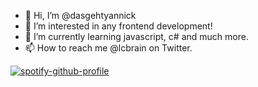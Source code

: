 - 👋 Hi, I’m @dasgehtyannick
- 👀 I’m interested in any frontend development!
- 🌱 I’m currently learning javascript, c# and much more.
- 📫 How to reach me @lcbrain on Twitter.

[![spotify-github-profile](https://spotify-github-profile.kittinanx.com/api/view?uid=1123290018&cover_image=true&theme=natemoo-re&show_offline=false&background_color=121212&interchange=false&bar_color=53b14f&bar_color_cover=false)](https://github.com/kittinan/spotify-github-profile)

<!---
dasgehtyannick/dasgehtyannick is a ✨ special ✨ repository because its `README.md` (this file) appears on your GitHub profile.
You can click the Preview link to take a look at your changes.
--->
